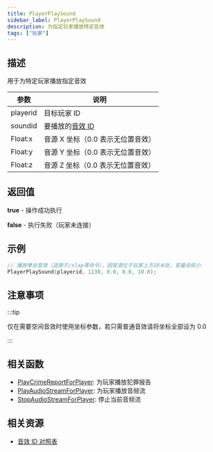 ```yaml
---
title: PlayerPlaySound
sidebar_label: PlayerPlaySound
description: 为指定玩家播放特定音效
tags: ["玩家"]
---
```


## 描述

用于为特定玩家播放指定音效

| 参数     | 说明                                      |
| -------- | ----------------------------------------- |
| playerid | 目标玩家 ID                               |
| soundid  | 要播放的[音效 ID](../resources/sound-ids) |
| Float:x  | 音源 X 坐标（0.0 表示无位置音效）         |
| Float:y  | 音源 Y 坐标（0.0 表示无位置音效）         |
| Float:z  | 音源 Z 坐标（0.0 表示无位置音效）         |

## 返回值

**true** - 操作成功执行

**false** - 执行失败（玩家未连接）

## 示例

```c
// 播放拳击音效（适用于/slap等命令），因音源位于玩家上方10米处，音量会较小
PlayerPlaySound(playerid, 1130, 0.0, 0.0, 10.0);
```

## 注意事项

:::tip

仅在需要空间音效时使用坐标参数，若只需普通音效请将坐标全部设为 0.0

:::

## 相关函数

- [PlayCrimeReportForPlayer](PlayCrimeReportForPlayer): 为玩家播放犯罪报告
- [PlayAudioStreamForPlayer](PlayAudioStreamForPlayer): 为玩家播放音频流
- [StopAudioStreamForPlayer](StopAudioStreamForPlayer): 停止当前音频流

## 相关资源

- [音效 ID 对照表](../resources/sound-ids)
